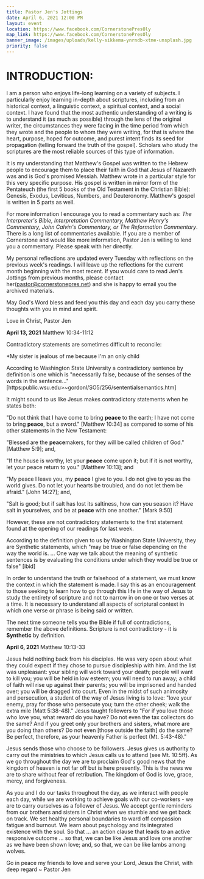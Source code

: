 ```yaml
---
title: Pastor Jen's Jottings
date: April 6, 2021 12:00 PM
layout: event
location: https://www.facebook.com/CornerstonePresOly
map_link: https://www.facebook.com/CornerstonePresOly
banner_image: /images/uploads/kelly-sikkema-ynrndb-xtme-unsplash.jpg
priority: false
---
```

# **INTRODUCTION:**

I am a person who enjoys life-long learning on a variety of subjects.  I particularly enjoy learning in-depth about scriptures, including from an historical context, a linguistic context, a spiritual context, and a social context. I have found that the most authentic understanding of a writing is to understand it (as much as possible) through the lens of the original writer, the circumstances they were facing in the time period from which they wrote and the people to whom they were writing, for that is where the heart, purpose, hoped for outcome, and purest intent finds its seed for propagation (telling forward the truth of the gospel). Scholars who study the scriptures are the most reliable sources of this type of information.

It is my understanding that Matthew's Gospel was written to the Hebrew people to encourage them to place their faith in God that Jesus of Nazareth was and is God's promised Messiah.  Matthew wrote in a particular style for this very specific purpose. His gospel is written in mirror form of the Pentateuch (the first 5 books of the Old Testament in the Christian Bible): Genesis, Exodus, Leviticus, Numbers, and Deuteronomy. Matthew's gospel is written in 5 parts as well.  

For more information I encourage you to read a commentary such as: *The Interpreter's Bible, Interpretation Commentary, Matthew Henry's Commentary, John Calvin's Commentary, or The Reformation Commentary*. There is a long list of commentaries available. If you are a member of Cornerstone and would like more information, Pastor Jen is willing to lend you a commentary. Please speak with her directly.

My personal reflections are updated every Tuesday with reflections on the previous week's readings. I will leave up the reflections for the current month beginning with the most recent. If you would care to read Jen's Jottings from previous months, please contact her(pastor@cornerstonepres.net) and she is happy to email you the archived materials.

May God's Word bless and feed you this day and each day you carry these thoughts with you in mind and spirit.

Love in Christ, Pastor Jen

**April 13, 2021**  Matthew 10:34-11:12

Contradictory statements are sometimes difficult to reconcile:

\*My sister is jealous of me because I'm an only child

According to Washington State University a contradictory sentence by definition is one which is           "necessarily false, because of the senses of the words in the sentence..." \[https:public.wsu.edu>~gordonl/SO5/256/sententialsemantics.htm]

It might sound to us like Jesus makes contradictory statements when he states both:

"Do not think that I have come to bring **peace** to the earth; I have not come to bring **peace**, but a sword." \[Matthew 10:34] as compared to some of his other statements in the New Testament:

"Blessed are the **peace**makers, for they will be called children of God." \[Matthew 5:9]; and,

"If the house is worthy, let your **peace** come upon it; but if it is not worthy, let your peace return to you." \[Matthew 10:13]; and

"My peace I leave you, my **peace** I give to you. I do not give to you as the world gives. Do not let your hearts be troubled, and do not let them be afraid." \[John 14:27]; and,

"Salt is good; but if salt has lost its saltiness, how can you season it? Have salt in yourselves, and be at **peace** with one another." \[Mark 9:50]

However, these are not contradictory statements to the first statement found at the opening of our readings for last week.  

According to the definition given to us by Washington State University, they are Synthetic statements, which "may be true or false depending on the way the world is. ... One way we talk about the meaning of synthetic sentences is by evaluating the conditions under which they would be true or false" \[ibid]

In order to understand the truth or falsehood of a statement, we must know the context in which the statement is made. I say this as an encouragement to those seeking to learn how to go through this life in the way of Jesus to study the entirety of scripture and not to narrow in on one or two verses at a time.  It is necessary to understand all aspects of scriptural context in which one verse or phrase is being said or written.

The next time someone tells you the Bible if full of contradictions, remember the above definitions. Scripture is not contradictory - it is **Synthetic** by definition.



**April 6, 2021**    Matthew 10:13-33

Jesus held nothing back from his disciples. He was very open about what they could expect if they chose to pursue discipleship with him. And the list was unpleasant: your sibling will work toward your death; people will want to kill you; you will be held in low esteem; you will need to run away; a child of faith will rise up against their parents; you will be imprisoned and handed over; you will be dragged into court. Even in the midst of such animosity and persecution, a student of the way of Jesus living is to love: "love your enemy, pray for those who persecute you; turn the other cheek; walk the extra mile (Matt 5:38-48)." Jesus taught followers to "For if you love those who love you, what reward do you have? Do not even the tax collectors do the same? And if you greet only your brothers and sisters, what more are you doing than others? Do not even \[those outside the faith] do the same? Be perfect, therefore, as your heavenly Father is perfect (Mt. 5:43-48)."

Jesus sends those who choose to be followers. Jesus gives us authority to carry out the ministries to which Jesus calls us to attend (see Mt. 10:5ff). As we go throughout the day we are to proclaim God's good news that the kingdom of heaven is not far off but is here presently. This is the news we are to share without fear of retribution. The kingdom of God is love, grace, mercy, and forgiveness.

As you and I do our tasks throughout the day, as we interact with people each day, while we are working to achieve goals with our co-workers - we are to carry ourselves as a follower of Jesus. We accept gentle reminders from our brothers and sisters in Christ when we stumble and we get back on track. We set healthy personal boundaries to ward off compassion fatigue and burnout. We learn about psychology and its integrated existence with the soul. So that ... an action clause that leads to an active responsive outcome ... so that, we can be like Jesus and love one another as we have been shown love; and, so that, we can be like lambs among wolves.

Go in peace my friends to love and serve your Lord, Jesus the Christ, with deep regard ~ Pastor Jen